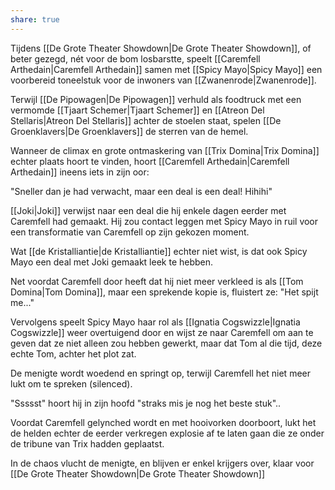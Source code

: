 ```yaml
---
share: true
---
```

Tijdens [[De Grote Theater Showdown|De Grote Theater Showdown]], of beter gezegd, nét voor de bom losbarstte, speelt [[Caremfell Arthedain|Caremfell Arthedain]] samen met [[Spicy Mayo|Spicy Mayo]] een voorbereid toneelstuk voor de inwoners van [[Zwanenrode|Zwanenrode]]. 

Terwijl [[De Pipowagen|De Pipowagen]] verhuld als foodtruck met een vermomde [[Tjaart Schemer|Tjaart Schemer]] en [[Atreon Del Stellaris|Atreon Del Stellaris]] achter de stoelen staat, spelen [[De Groenklavers|De Groenklavers]] de sterren van de hemel.

Wanneer de climax en grote ontmaskering van [[Trix Domina|Trix Domina]] echter plaats hoort te vinden, hoort [[Caremfell Arthedain|Caremfell Arthedain]] ineens iets in zijn oor: 

"Sneller dan je had verwacht, maar een deal is een deal! Hihihi"

[[Joki|Joki]] verwijst naar een deal die hij enkele dagen eerder met Caremfell had gemaakt. Hij zou contact leggen met Spicy Mayo in ruil voor een transformatie van Caremfell op zijn gekozen moment.

Wat [[de Kristalliantie|de Kristalliantie]] echter niet wist, is dat ook Spicy Mayo een deal met Joki gemaakt leek te hebben.

Net voordat Caremfell door heeft dat hij niet meer verkleed is als [[Tom Domina|Tom Domina]], maar een sprekende kopie is, fluistert ze: "Het spijt me..."

Vervolgens speelt Spicy Mayo haar rol als [[Ignatia Cogswizzle|Ignatia Cogswizzle]] weer overtuigend door en wijst ze naar Caremfell om aan te geven dat ze niet alleen zou hebben gewerkt, maar dat Tom al die tijd, deze echte Tom, achter het plot zat.

De menigte wordt woedend en springt op, terwijl Caremfell het niet meer lukt om te spreken (silenced).

"Ssssst" hoort hij in zijn hoofd "straks mis je nog het beste stuk"..

Voordat Caremfell gelynched wordt en met hooivorken doorboort, lukt het de helden echter de eerder verkregen explosie af te laten gaan die ze onder de tribune van Trix hadden geplaatst.

In de chaos vlucht de menigte, en blijven er enkel krijgers over, klaar voor [[De Grote Theater Showdown|De Grote Theater Showdown]]